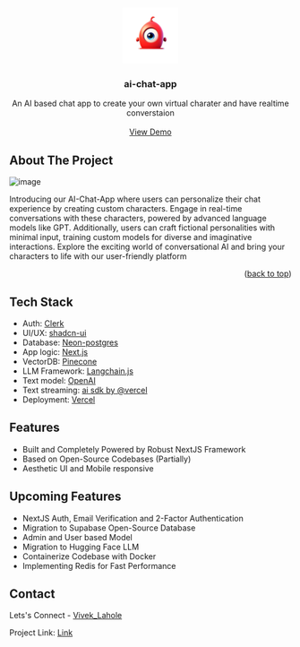 <!-- Improved compatibility of back to top link: See: https://github.com/othneildrew/Best-README-Template/pull/73 -->

<a name="readme-top"></a>

<!--
*** Thanks for checking out the Best-README-Template. If you have a suggestion
*** that would make this better, please fork the repo and create a pull request
*** or simply open an issue with the tag "enhancement".
*** Don't forget to give the project a star!
*** Thanks again! Now go create something AMAZING! :D
-->

<!-- PROJECT LOGO -->

<br />
<div align="center">
  <a href="https://ai-chat-app-sigma.vercel.app/">
    <img src="readme_images\ai-chat-app-logo.png" alt="Logo" width="100" height="100">
  </a>
<h3 align="center">ai-chat-app</h3>

  <p align="center">
    An AI based chat app to create your own virtual charater and have realtime converstaion 
    <br />
    <br />
    <a href="https://ai-chat-app-sigma.vercel.app/">View Demo</a>
  </p>
</div>

<!-- ABOUT THE PROJECT -->

## About The Project

![image](https://github.com/Vivek-Lahole/ai-chat-app/assets/82323706/63b2f53f-504e-4cd7-ba42-a3e30727bbb2)

Introducing our AI-Chat-App where users can personalize their chat experience by creating custom characters. Engage in real-time conversations with these characters, powered by advanced language models like GPT. Additionally, users can craft fictional personalities with minimal input, training custom models for diverse and imaginative interactions. Explore the exciting world of conversational AI and bring your characters to life with our user-friendly platform

<p align="right">(<a href="#readme-top">back to top</a>)</p>

## Tech Stack

- Auth: [Clerk](https://clerk.com/)
- UI/UX: [shadcn-ui](https://ui.shadcn.com/)
- Database: [Neon-postgres](https://console.neon.tech)
- App logic: [Next.js](https://nextjs.org/)
- VectorDB: [Pinecone](https://www.pinecone.io/)
- LLM Framework: [Langchain.js](https://js.langchain.com/docs/)
- Text model: [OpenAI](https://platform.openai.com/docs/models)
- Text streaming: [ai sdk by @vercel](https://github.com/vercel-labs/ai)
- Deployment: [Vercel](https://vercel.com/)

<!-- ROADMAP -->

## Features

- Built and Completely Powered by Robust NextJS Framework
- Based on Open-Source Codebases (Partially)
- Aesthetic UI and Mobile responsive

## Upcoming Features

- NextJS Auth, Email Verification and 2-Factor Authentication
- Migration to Supabase Open-Source Database
- Admin and User based Model
- Migration to Hugging Face LLM
- Containerize Codebase with Docker
- Implementing Redis for Fast Performance

<!-- CONTACT -->

## Contact

Lets's Connect - [Vivek_Lahole](https://www.linkedin.com/in/vivek-lahole-4b62581b9/)

Project Link: [Link](https://github.com/Vivek-Lahole)
